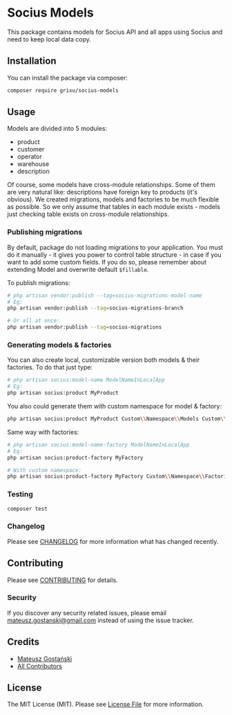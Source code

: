 # Socius Models

This package contains models for Socius API and all apps using Socius and need to keep local data copy.

## Installation

You can install the package via composer:

```bash
composer require grixu/socius-models
```

## Usage

Models are divided into 5 modules:
* product
* customer
* operator
* warehouse
* description

Of course, some models have cross-module relationships. Some of them are very natural like: descriptions have foreign key
to products (it's obvious). We created migrations, models and factories to be much flexible as possible.
So we only assume that tables in each module exists - models just checking table exists on cross-module relationships.

### Publishing migrations

By default, package do not loading migrations to your application. You must do it manually - it gives you
power to control table structure - in case if you want to add some custom fields. If you do so,
please remember about extending Model and overwrite default `$fillable`.

To publish migrations:
```bash
# php artisan vendor:publish --tag=socius-migrations-model-name
# Eg:
php artisan vendor:publish --tag=socius-migrations-branch

# Or all at once:
php artisan vendor:publish --tag=socius-migrations
```

### Generating models & factories

You can also create local, customizable version both models & their factories. To do that just type:
```bash
# php artisan socius:model-name ModelNameInLocalApp
# Eg:
php artisan socius:product MyProduct
```

You also could generate them with custom namespace for model & factory:

```bash
php artisan socius:product MyProduct Custom\\Namespace\\Models Custom\\Namespace\\Factories
```

Same way with factories:

```bash
# php artisan socius:model-name-factory ModelNameInLocalApp
# Eg:
php artisan socius:product-factory MyFactory

# With custom namespace:
php artisan socius:product-factory MyFactory Custom\\Namespace\\Factories Custom\\Namespace\\Models
```

### Testing

``` bash
composer test
```

### Changelog

Please see [CHANGELOG](CHANGELOG.md) for more information what has changed recently.

## Contributing

Please see [CONTRIBUTING](CONTRIBUTING.md) for details.

### Security

If you discover any security related issues, please email mateusz.gostanski@gmail.com instead of using the issue tracker.

## Credits

- [Mateusz Gostański](https://github.com/grixu)
- [All Contributors](../../contributors)

## License

The MIT License (MIT). Please see [License File](LICENSE.md) for more information.
